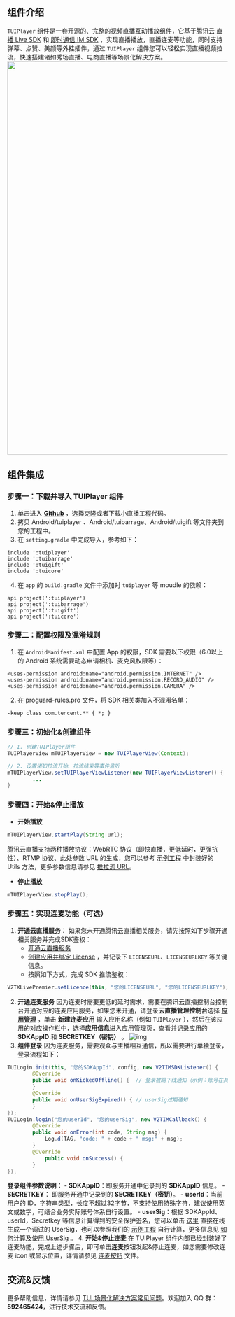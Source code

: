 ## 组件介绍
`TUIPlayer` 组件是一套开源的、完整的视频直播互动播放组件，它基于腾讯云 [直播 Live SDK](https://cloud.tencent.com/document/product/454/19074) 和 [即时通信 IM SDK](https://cloud.tencent.com/document/product/269/1498) ，实现直播播放，直播连麦等功能，同时支持弹幕、点赞、美颜等外挂插件，通过 `TUIPlayer` 组件您可以轻松实现直播视频拉流，快速搭建诸如秀场直播、电商直播等场景化解决方案。<img src="https://qcloudimg.tencent-cloud.cn/raw/56974460aea1eff23adb1ab6410c910d.png" width="900"/>

[](id:model)
## 组件集成
[](id:model.step1)
### 步骤一：下载并导入 TUIPlayer 组件
1. 单击进入 [**Github**](https://github.com/tencentyun/XiaoZhiBo) ，选择克隆或者下载小直播工程代码。
2. 拷贝 Android/tuiplayer 、Android/tuibarrage、Android/tuigift 等文件夹到您的工程中。
3. 在 `setting.gradle` 中完成导入，参考如下：
```
include ':tuiplayer'
include ':tuibarrage' 
include ':tuigift' 
include ':tuicore'
```
4. 在 `app` 的 `build.gradle` 文件中添加对 `tuiplayer` 等 moudle 的依赖：
```
api project(':tuiplayer')
api project(':tuibarrage')
api project(':tuigift')
api project(':tuicore')
```

[](id:model.step2)
### 步骤二：配置权限及混淆规则
1. 在 `AndroidManifest.xml` 中配置 App 的权限，SDK 需要以下权限（6.0以上的 Android 系统需要动态申请相机、麦克风权限等）：
```
<uses-permission android:name="android.permission.INTERNET" />
<uses-permission android:name="android.permission.RECORD_AUDIO" />
<uses-permission android:name="android.permission.CAMERA" />
```
2. 在 proguard-rules.pro 文件，将 SDK 相关类加入不混淆名单：
```
-keep class com.tencent.** { *; }
```

[](id:model.step3)
### 步骤三：初始化&创建组件
```java
// 1. 创建TUIPlayer组件
TUIPlayerView mTUIPlayerView = new TUIPlayerView(Context);

// 2. 设置诸如拉流开始、拉流结束等事件监听
mTUIPlayerView.setTUIPlayerViewListener(new TUIPlayerViewListener() {
        ...
}
```

[](id:model.step4)
### 步骤四：开始&停止播放
- **开始播放**
```java
mTUIPlayerView.startPlay(String url);
```
腾讯云直播支持两种播放协议：WebRTC 协议（即快直播，更低延时，更强抗性）、RTMP 协议、此处参数 URL 的生成，您可以参考 [示例工程](https://github.com/tencentyun/XiaoZhiBo/blob/main/Android/app/src/main/java/com/tencent/liteav/demo/utils/URLUtils.java#L50) 中封装好的 Utils 方法，更多参数信息请参见 [推拉流 URL](https://cloud.tencent.com/document/product/454/7915)。
- **停止播放**
```java
mTUIPlayerView.stopPlay();
```

[](id:model.step5)
### 步骤五：实现连麦功能（可选）
1. **开通云直播服务**：
	如果您未开通腾讯云直播相关服务，请先按照如下步骤开通相关服务并完成SDK鉴权：
	-   [开通云直播服务](https://console.cloud.tencent.com/live/livestat) 
	-   [创建应用并绑定 License](https://console.cloud.tencent.com/live/license) ，并记录下 `LICENSEURL`、`LICENSEURLKEY` 等关键信息。
	- 按照如下方式，完成 SDK 推流鉴权：
```java
V2TXLivePremier.setLicence(this, "您的LICENSEURL", "您的LICENSEURLKEY");
```
2. **开通连麦服务**
因为连麦时需要更低的延时需求，需要在腾讯云直播控制台控制台开通对应的连麦应用服务，如果您未开通，请登录**云直播管理控制台**选择 **[应用管理](https://console.cloud.tencent.com/live/micro/appmanage)** ，单击 **新建连麦应用** 输入应用名称（例如 `TUIPlayer` ），然后在该应用的对应操作栏中，选择**应用信息**进入应用管理页，查看并记录应用的 **SDKAppID** 和 **SECRETKEY（密钥）** 。
![img](https://qcloudimg.tencent-cloud.cn/raw/cb2b2381b92994404dfece3cdaf77608.png)
3. **组件登录**
因为连麦服务，需要观众与主播相互通信，所以需要进行单独登录，登录流程如下：
```java
TUILogin.init(this, "您的SDKAppId", config, new V2TIMSDKListener() {
		@Override
		public void onKickedOffline() {  // 登录被踢下线通知（示例：账号在其他设备登录）
		}
		@Override
		public void onUserSigExpired() { // userSig过期通知
		}
});
TUILogin.login("您的userId", "您的userSig", new V2TIMCallback() {
		@Override
		public void onError(int code, String msg) {
			Log.d(TAG, "code: " + code + " msg:" + msg);
		}
		@Override
			public void onSuccess() {
		}
});
```
**登录组件参数说明：**
	- **SDKAppID**：即服务开通中记录到的 **SDKAppID** 信息。
	- **SECRETKEY**： 即服务开通中记录到的 **SECRETKEY（密钥）**。
	- **userId**：当前用户的 ID，字符串类型，长度不超过32字节，不支持使用特殊字符，建议使用英文或数字，可结合业务实际账号体系自行设置。
	- **userSig**：根据 SDKAppId、userId，Secretkey 等信息计算得到的安全保护签名，您可以单击 [这里](https://console.cloud.tencent.com/trtc/usersigtool) 直接在线生成一个调试的 UserSig，也可以参照我们的 [示例工程](https://github.com/tencentyun/XiaoZhiBo/blob/main/Android/debug/src/main/java/com/tencent/liteav/debug/GenerateGlobalConfig.java#L118) 自行计算，更多信息见 [如何计算及使用 UserSig](https://cloud.tencent.com/document/product/454/14548) 。
4. **开始&停止连麦**
在 TUIPlayer 组件内部已经封装好了连麦功能，完成上述步骤后，即可单击**连麦**按钮发起&停止连麦，如您需要修改连麦 icon 或显示位置，详情请参见 [连麦按钮](https://github.com/tencentyun/XiaoZhiBo/tree/main/Android/tuiplayer/src/main/res/layout/tuiplayer_container_view.xml#L42) 文件。



## 交流&反馈

更多帮助信息，详情请参见 [TUI 场景化解决方案常见问题](https://cloud.tencent.com/developer/article/1952880)。欢迎加入 QQ 群：**592465424**，进行技术交流和反馈。
